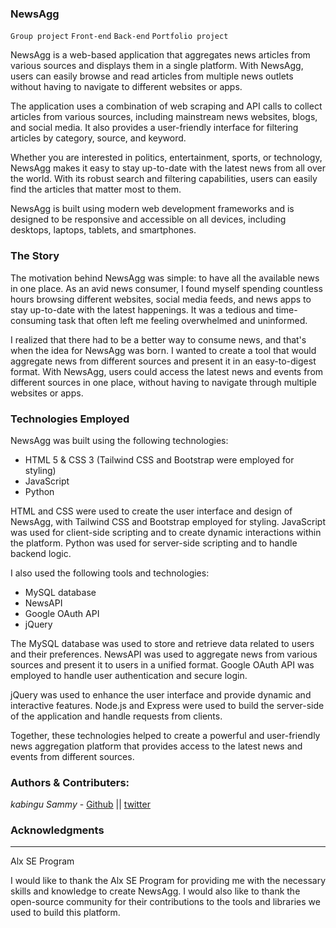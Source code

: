 ### NewsAgg

`Group project` `Front-end`  `Back-end`  `Portfolio project`

NewsAgg is a web-based application that aggregates news articles from various sources and displays them in a single platform. With NewsAgg, users can easily browse and read articles from multiple news outlets without having to navigate to different websites or apps.

The application uses a combination of web scraping and API calls to collect articles from various sources, including mainstream news websites, blogs, and social media. It also provides a user-friendly interface for filtering articles by category, source, and keyword.

Whether you are interested in politics, entertainment, sports, or technology, NewsAgg makes it easy to stay up-to-date with the latest news from all over the world. With its robust search and filtering capabilities, users can easily find the articles that matter most to them.

NewsAgg is built using modern web development frameworks and is designed to be responsive and accessible on all devices, including desktops, laptops, tablets, and smartphones.

### The Story

The motivation behind NewsAgg was simple: to have all the available news in one place. As an avid news consumer, I found myself spending countless hours browsing different websites, social media feeds, and news apps to stay up-to-date with the latest happenings. It was a tedious and time-consuming task that often left me feeling overwhelmed and uninformed.

I realized that there had to be a better way to consume news, and that's when the idea for NewsAgg was born. I wanted to create a tool that would aggregate news from different sources and present it in an easy-to-digest format. With NewsAgg, users could access the latest news and events from different sources in one place, without having to navigate through multiple websites or apps.

### Technologies Employed

NewsAgg was built using the following technologies:

- HTML 5 & CSS 3 (Tailwind CSS and Bootstrap were employed for styling)
- JavaScript
- Python

HTML and CSS were used to create the user interface and design of NewsAgg, with Tailwind CSS and Bootstrap employed for styling. JavaScript was used for client-side scripting and to create dynamic interactions within the platform. Python was used for server-side scripting and to handle backend logic.

I also used the following tools and technologies:

- MySQL database
- NewsAPI
- Google OAuth API
- jQuery

The MySQL database was used to store and retrieve data related to users and their preferences. NewsAPI was used to aggregate news from various sources and present it to users in a unified format. Google OAuth API was employed to handle user authentication and secure login.

jQuery was used to enhance the user interface and provide dynamic and interactive features. Node.js and Express were used to build the server-side of the application and handle requests from clients.

Together, these technologies helped to create a powerful and user-friendly news aggregation platform that provides access to the latest news and events from different sources.

### Authors & Contributers:
*kabingu Sammy* - [Github](https://github.com/kabingusam) || [twitter](https://twitter.com/Kabingusammy)

### Acknowledgments 
***

Alx SE Program

I would like to thank the Alx SE Program for providing me with the necessary skills and knowledge to create NewsAgg. I would also like to thank the open-source community for their contributions to the tools and libraries we used to build this platform.